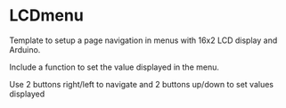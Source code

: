 # LCDmenu
Template to setup a page navigation in menus with 16x2 LCD display and Arduino.

Include a function to set the value displayed in the menu.

Use 2 buttons right/left to navigate
and 2 buttons up/down to set values displayed
